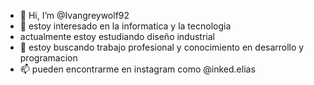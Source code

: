 - 👋 Hi, I’m @Ivangreywolf92
- 👀 estoy interesado en la informatica y la tecnologia
- actualmente estoy estudiando diseño industrial
- 💞️ estoy buscando trabajo profesional y conocimiento en desarrollo y programacion
- 📫 pueden encontrarme en instagram como @inked.elias

<!---
Ivangreywolf92/Ivangreywolf92 is a ✨ special ✨ repository because its `README.md` (this file) appears on your GitHub profile.
You can click the Preview link to take a look at your changes.
--->
